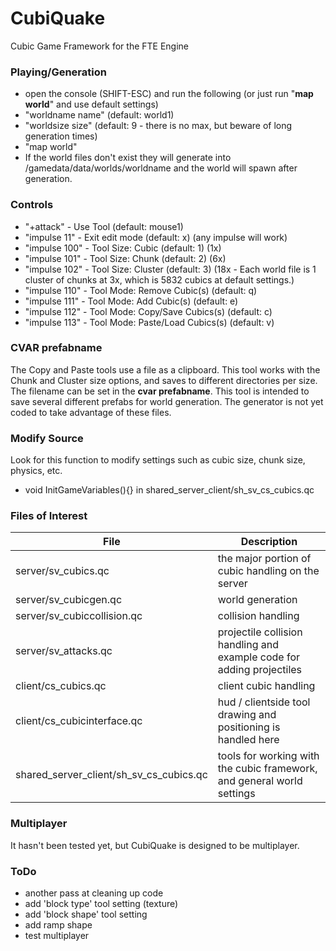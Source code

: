 # CubiQuake
Cubic Game Framework for the FTE Engine

### Playing/Generation
- open the console (SHIFT-ESC) and run the following (or just run "**map world**" and use default settings)
- "worldname name" (default: world1)
- "worldsize size" (default: 9 - there is no max, but beware of long generation times)
- "map world"
- If the world files don't exist they will generate into /gamedata/data/worlds/worldname and the world will spawn after generation.

### Controls
- "+attack"     - Use Tool  (default: mouse1)
- "impulse 11"  - Exit edit mode (default: x) (any impulse will work)
- "impulse 100" - Tool Size: Cubic (default: 1) (1x)
- "impulse 101" - Tool Size: Chunk (default: 2) (6x)
- "impulse 102" - Tool Size: Cluster (default: 3) (18x - Each world file is 1 cluster of chunks at 3x, which is 5832 cubics at default settings.)
- "impulse 110" - Tool Mode: Remove Cubic(s) (default: q)
- "impulse 111" - Tool Mode: Add Cubic(s) (default: e)
- "impulse 112" - Tool Mode: Copy/Save Cubics(s) (default: c)
- "impulse 113" - Tool Mode: Paste/Load Cubics(s) (default: v)

### CVAR prefabname
The Copy and Paste tools use a file as a clipboard. This tool works with the Chunk and Cluster size options, and saves to different directories per size. The filename can be set in the **cvar prefabname**. This tool is intended to save several different prefabs for world generation. The generator is not yet coded to take advantage of these files.

### Modify Source
Look for this function to modify settings such as cubic size, chunk size, physics, etc.
- void InitGameVariables(){} in shared_server_client/sh_sv_cs_cubics.qc

### Files of Interest
File | Description
--- | ---
server/sv_cubics.qc | the major portion of cubic handling on the server
server/sv_cubicgen.qc | world generation
server/sv_cubiccollision.qc | collision handling
server/sv_attacks.qc | projectile collision handling and example code for adding projectiles
client/cs_cubics.qc | client cubic handling
client/cs_cubicinterface.qc | hud / clientside tool drawing and positioning is handled here
shared_server_client/sh_sv_cs_cubics.qc | tools for working with the cubic framework, and general world settings

### Multiplayer
It hasn't been tested yet, but CubiQuake is designed to be multiplayer.

### ToDo
- another pass at cleaning up code
- add 'block type' tool setting (texture)
- add 'block shape' tool setting
- add ramp shape
- test multiplayer
